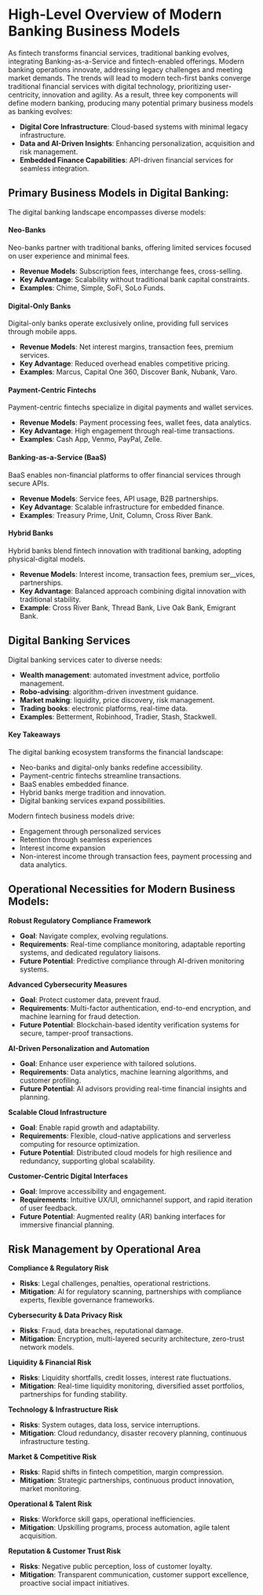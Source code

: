 # High-Level Overview of Modern Banking Business Models

As fintech transforms financial services, traditional banking evolves, integrating Banking-as-a-Service and fintech-enabled offerings. Modern banking operations innovate, addressing legacy challenges and meeting market demands. The trends will lead to modern tech-first banks converge traditional financial services with digital technology, prioritizing user-centricity, innovation and agility. As a result, three key components will define modern banking, producing many potential primary business models as banking evolves:

  - __Digital Core Infrastructure__: Cloud-based systems with minimal legacy infrastructure.
  - __Data and AI-Driven Insights__: Enhancing personalization, acquisition and risk management.
  - __Embedded Finance Capabilities__: API-driven financial services for seamless integration.

## Primary Business Models in Digital Banking:

The digital banking landscape encompasses diverse models:

#### Neo-Banks
Neo-banks partner with traditional banks, offering limited services focused on user experience and minimal fees. 
- __Revenue Models__: Subscription fees, interchange fees, cross-selling.
- __Key Advantage__: Scalability without traditional bank capital constraints.
- __Examples__: Chime, Simple, SoFi, SoLo Funds.

#### Digital-Only Banks
Digital-only banks operate exclusively online, providing full services through mobile apps. 
- __Revenue Models__: Net interest margins, transaction fees, premium services.
- __Key Advantage__: Reduced overhead enables competitive pricing.
- __Examples__: Marcus, Capital One 360, Discover Bank, Nubank, Varo.

#### Payment-Centric Fintechs
Payment-centric fintechs specialize in digital payments and wallet services. 
- __Revenue Models__: Payment processing fees, wallet fees, data analytics.
- __Key Advantage__: High engagement through real-time transactions.
- __Examples__: Cash App, Venmo, PayPal, Zelle.

#### Banking-as-a-Service (BaaS)
BaaS enables non-financial platforms to offer financial services through secure APIs.
- __Revenue Models__: Service fees, API usage, B2B partnerships.
- __Key Advantage__: Scalable infrastructure for embedded finance.
- __Examples__: Treasury Prime, Unit, Column, Cross River Bank.

#### Hybrid Banks
Hybrid banks blend fintech innovation with traditional banking, adopting physical-digital models.
- __Revenue Models__: Interest income, transaction fees, premium ser__vices, partnerships.
- __Key Advantage__: Balanced approach combining digital innovation with traditional stability.
- __Example__: Cross River Bank, Thread Bank, Live Oak Bank, Emigrant Bank.

## Digital Banking Services
Digital banking services cater to diverse needs:
- __Wealth management__: automated investment advice, portfolio management.
- __Robo-advising__: algorithm-driven investment guidance.
- __Market making__: liquidity, price discovery, risk management.
- __Trading books__: electronic platforms, real-time data.
- __Examples__: Betterment, Robinhood, Tradier, Stash, Stackwell.

#### Key Takeaways
The digital banking ecosystem transforms the financial landscape:
- Neo-banks and digital-only banks redefine accessibility.
- Payment-centric fintechs streamline transactions.
- BaaS enables embedded finance.
- Hybrid banks merge tradition and innovation.
- Digital banking services expand possibilities.

Modern fintech business models drive:
- Engagement through personalized services
- Retention through seamless experiences
- Interest income expansion
- Non-interest income through transaction fees, payment processing and data analytics.
    
## Operational Necessities for Modern Business Models:

__Robust Regulatory Compliance Framework__

  - __Goal__: Navigate complex, evolving regulations.
  - __Requirements__: Real-time compliance monitoring, adaptable reporting systems, and dedicated regulatory liaisons.
  - __Future Potential__: Predictive compliance through AI-driven monitoring systems.

__Advanced Cybersecurity Measures__

  - __Goal__: Protect customer data, prevent fraud.
  - __Requirements__: Multi-factor authentication, end-to-end encryption, and machine learning for fraud detection.
  - __Future Potential__: Blockchain-based identity verification systems for secure, tamper-proof transactions.

__AI-Driven Personalization and Automation__

  - __Goal__: Enhance user experience with tailored solutions.
  - __Requirements__: Data analytics, machine learning algorithms, and customer profiling.
  - __Future Potential__: AI advisors providing real-time financial insights and planning.

__Scalable Cloud Infrastructure__

  - __Goal__: Enable rapid growth and adaptability.
  - __Requirements__: Flexible, cloud-native applications and serverless computing for resource optimization.
  - __Future Potential__: Distributed cloud models for high resilience and redundancy, supporting global scalability.

__Customer-Centric Digital Interfaces__

  - __Goal__: Improve accessibility and engagement.
  - __Requirements__: Intuitive UX/UI, omnichannel support, and rapid iteration of user feedback.
  - __Future Potential__: Augmented reality (AR) banking interfaces for immersive financial planning.

## Risk Management by Operational Area

__Compliance & Regulatory Risk__
- __Risks__: Legal challenges, penalties, operational restrictions.
- __Mitigation__: AI for regulatory scanning, partnerships with compliance experts, flexible governance frameworks.

__Cybersecurity & Data Privacy Risk__
- __Risks__: Fraud, data breaches, reputational damage.
- __Mitigation__: Encryption, multi-layered security architecture, zero-trust network models.

__Liquidity & Financial Risk__
- __Risks__: Liquidity shortfalls, credit losses, interest rate fluctuations.
- __Mitigation__: Real-time liquidity monitoring, diversified asset portfolios, partnerships for funding stability.

__Technology & Infrastructure Risk__
- __Risks__: System outages, data loss, service interruptions.
- __Mitigation__: Cloud redundancy, disaster recovery planning, continuous infrastructure testing.

__Market & Competitive Risk__
- __Risks__: Rapid shifts in fintech competition, margin compression.
- __Mitigation__: Strategic partnerships, continuous product innovation, market monitoring.

__Operational & Talent Risk__
- __Risks__: Workforce skill gaps, operational inefficiencies.
- __Mitigation__: Upskilling programs, process automation, agile talent acquisition.

__Reputation & Customer Trust Risk__
- __Risks__: Negative public perception, loss of customer loyalty.
- __Mitigation__: Transparent communication, customer support excellence, proactive social impact initiatives.